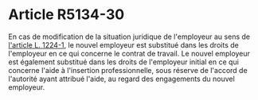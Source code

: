 # Article R5134-30

En cas de modification de la situation juridique de l'employeur au sens de [l'article L. 1224-1][1], le nouvel employeur est substitué dans les droits de l'employeur en ce qui concerne le contrat de travail. Le nouvel employeur est également substitué dans les droits de l'employeur initial en ce qui concerne l'aide à l'insertion professionnelle, sous réserve de l'accord de l'autorité ayant attribué l'aide, au regard des engagements du nouvel employeur.

 [1]: /affichCodeArticle.do?cidTexte=LEGITEXT000006072050&idArticle=LEGIARTI000006900875&dateTexte=&categorieLien=cid